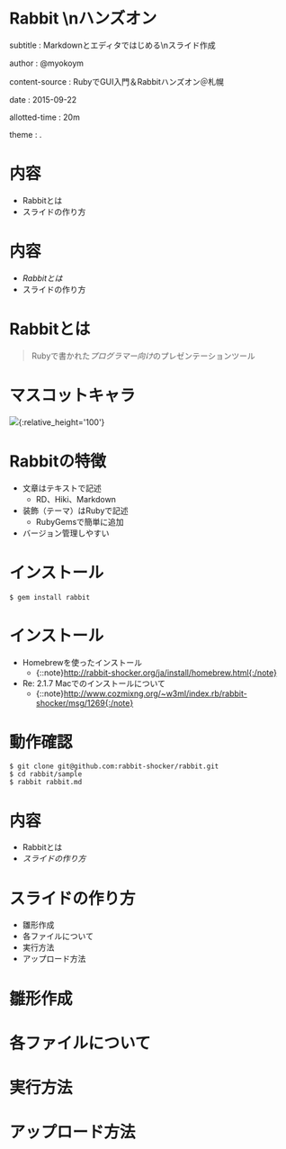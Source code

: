 # Rabbit \nハンズオン

subtitle
:  Markdownとエディタではじめる\nスライド作成

author
:   @myokoym

content-source
:   RubyでGUI入門＆Rabbitハンズオン＠札幌

date
:   2015-09-22

allotted-time
:   20m

theme
:   .

# 内容

* Rabbitとは
* スライドの作り方

# 内容

* *Rabbitとは*
* スライドの作り方

# Rabbitとは

> Rubyで書かれた*プログラマー向け*のプレゼンテーションツール

# マスコットキャラ

![](https://raw.github.com/rabbit-shocker/rabbit/master/sample/lavie.png){:relative_height='100'}

# Rabbitの特徴

* 文章はテキストで記述
  * RD、Hiki、Markdown
* 装飾（テーマ）はRubyで記述
  * RubyGemsで簡単に追加
* バージョン管理しやすい

# インストール

    $ gem install rabbit

# インストール

* Homebrewを使ったインストール
  * {::note}http://rabbit-shocker.org/ja/install/homebrew.html{:/note}
* Re: 2.1.7 Macでのインストールについて
  * {::note}http://www.cozmixng.org/~w3ml/index.rb/rabbit-shocker/msg/1269{:/note}

# 動作確認

    $ git clone git@github.com:rabbit-shocker/rabbit.git
    $ cd rabbit/sample
    $ rabbit rabbit.md

# 内容

* Rabbitとは
* *スライドの作り方*

# スライドの作り方

* 雛形作成
* 各ファイルについて
* 実行方法
* アップロード方法

# 雛形作成

# 各ファイルについて

# 実行方法

# アップロード方法
